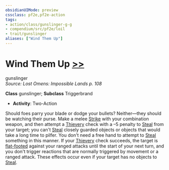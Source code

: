 ```yaml
---
obsidianUIMode: preview
cssclass: pf2e,pf2e-action
tags:
- action/class/gunslinger-g-g
- compendium/src/pf2e/loil
- trait/gunslinger
aliases: ["Wind Them Up"]
---
```

# Wind Them Up [>>](rules/core-rulebook/chapter-9-playing-the-game.md#Actions "Two-Action")
gunslinger  
*Source: Lost Omens: Impossible Lands p. 108*  

**Class** gunslinger; **Subclass** Triggerbrand
- **Activity**: Two-Action

Should foes parry your blade or dodge your bullets? Neither—they should be watching their purse. Make a melee [Strike](rules/actions/strike.md) with your combination weapon, and then attempt a [Thievery](compendium/skills.md#Thievery) check with a –5 penalty to [Steal](rules/actions/steal.md) from your target; you can't [Steal](rules/actions/steal.md) closely guarded objects or objects that would take a long time to pilfer. You don't need a free hand to attempt to [Steal](rules/actions/steal.md) something in this manner. If your [Thievery](compendium/skills.md#Thievery) check succeeds, the target is [flat-footed](rules/conditions.md#Flat-footed) against your ranged attacks until the start of your next turn, and you don't trigger reactions that are normally triggered by movement or a ranged attack. These effects occur even if your target has no objects to [Steal](rules/actions/steal.md).